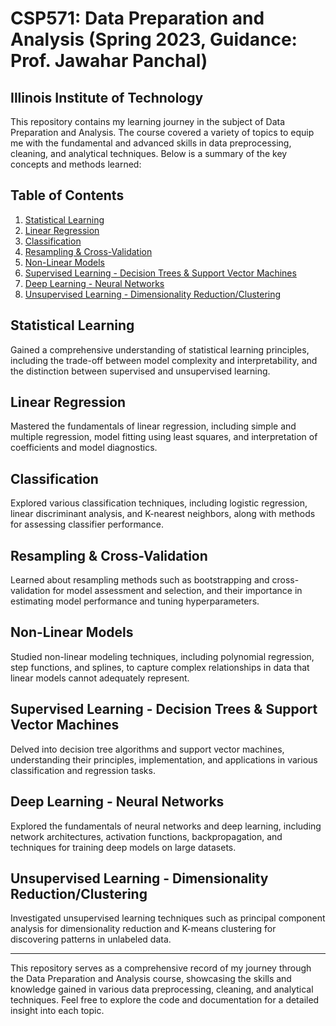 # CSP571: Data Preparation and Analysis (Spring 2023, Guidance: Prof. Jawahar Panchal)
## Illinois Institute of Technology

This repository contains my learning journey in the subject of Data Preparation and Analysis. The course covered a variety of topics to equip me with the fundamental and advanced skills in data preprocessing, cleaning, and analytical techniques. Below is a summary of the key concepts and methods learned:

## Table of Contents

1. [Statistical Learning]([#statistical-learning)
2. [Linear Regression](#linear-regression)
3. [Classification](#classification)
4. [Resampling & Cross-Validation](#resampling--cross-validation)
5. [Non-Linear Models]([#non-linear-models)
6. [Supervised Learning - Decision Trees & Support Vector Machines](#supervised-learning---decision-trees--support-vector-machines)
7. [Deep Learning - Neural Networks]([#deep-learning---neural-networks)
8. [Unsupervised Learning - Dimensionality Reduction/Clustering](#unsupervised-learning---dimensionality-reductionclustering)

## Statistical Learning

Gained a comprehensive understanding of statistical learning principles, including the trade-off between model complexity and interpretability, and the distinction between supervised and unsupervised learning.

## Linear Regression

Mastered the fundamentals of linear regression, including simple and multiple regression, model fitting using least squares, and interpretation of coefficients and model diagnostics.

## Classification

Explored various classification techniques, including logistic regression, linear discriminant analysis, and K-nearest neighbors, along with methods for assessing classifier performance.

## Resampling & Cross-Validation

Learned about resampling methods such as bootstrapping and cross-validation for model assessment and selection, and their importance in estimating model performance and tuning hyperparameters.

## Non-Linear Models

Studied non-linear modeling techniques, including polynomial regression, step functions, and splines, to capture complex relationships in data that linear models cannot adequately represent.

## Supervised Learning - Decision Trees & Support Vector Machines

Delved into decision tree algorithms and support vector machines, understanding their principles, implementation, and applications in various classification and regression tasks.

## Deep Learning - Neural Networks

Explored the fundamentals of neural networks and deep learning, including network architectures, activation functions, backpropagation, and techniques for training deep models on large datasets.

## Unsupervised Learning - Dimensionality Reduction/Clustering

Investigated unsupervised learning techniques such as principal component analysis for dimensionality reduction and K-means clustering for discovering patterns in unlabeled data.

---

This repository serves as a comprehensive record of my journey through the Data Preparation and Analysis course, showcasing the skills and knowledge gained in various data preprocessing, cleaning, and analytical techniques. Feel free to explore the code and documentation for a detailed insight into each topic.
